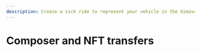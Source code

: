 ```yaml
---
description: Create a sick ride to represent your vehicle in the dimoverse
---
```


# Composer and NFT transfers

